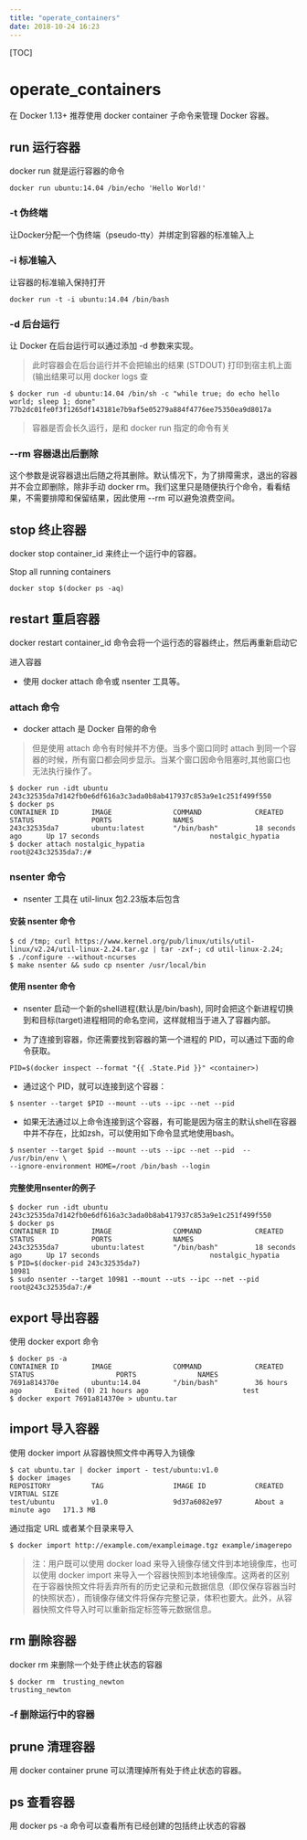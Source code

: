 ```yaml
---
title: "operate_containers"
date: 2018-10-24 16:23
---
```



[TOC]


# operate_containers

在 Docker 1.13+ 推荐使用 docker container 子命令来管理 Docker 容器。

## run 运行容器

docker run 就是运行容器的命令

```
docker run ubuntu:14.04 /bin/echo 'Hello World!'
```



### -t 伪终端

让Docker分配一个伪终端（pseudo-tty）并绑定到容器的标准输入上



### -i 标准输入

让容器的标准输入保持打开

```
docker run -t -i ubuntu:14.04 /bin/bash
```



### -d 后台运行

让 Docker 在后台运行可以通过添加 -d 参数来实现。

> 此时容器会在后台运行并不会把输出的结果 (STDOUT) 打印到宿主机上面(输出结果可以用 docker logs 查

```
$ docker run -d ubuntu:14.04 /bin/sh -c "while true; do echo hello world; sleep 1; done"
77b2dc01fe0f3f1265df143181e7b9af5e05279a884f4776ee75350ea9d8017a
```

> 容器是否会长久运行，是和 docker run 指定的命令有关



### --rm 容器退出后删除

这个参数是说容器退出后随之将其删除。默认情况下，为了排障需求，退出的容器并不会立即删除，除非手动 docker rm。我们这里只是随便执行个命令，看看结果，不需要排障和保留结果，因此使用 --rm 可以避免浪费空间。



## stop 终止容器

docker stop container_id 来终止一个运行中的容器。



Stop all running containers

```
docker stop $(docker ps -aq)
```

## restart 重启容器

docker restart container_id 命令会将一个运行态的容器终止，然后再重新启动它



进入容器

* 使用 docker attach 命令或 nsenter 工具等。

### attach 命令

* docker attach 是 Docker 自带的命令
> 但是使用 attach 命令有时候并不方便。当多个窗口同时 attach 到同一个容器的时候，所有窗口都会同步显示。当某个窗口因命令阻塞时,其他窗口也无法执行操作了。
```
$ docker run -idt ubuntu
243c32535da7d142fb0e6df616a3c3ada0b8ab417937c853a9e1c251f499f550
$ docker ps
CONTAINER ID        IMAGE               COMMAND             CREATED             STATUS              PORTS               NAMES
243c32535da7        ubuntu:latest       "/bin/bash"         18 seconds ago      Up 17 seconds                           nostalgic_hypatia
$ docker attach nostalgic_hypatia
root@243c32535da7:/#
```

### nsenter 命令

* nsenter 工具在 util-linux 包2.23版本后包含

#### 安装 nsenter 命令

```
$ cd /tmp; curl https://www.kernel.org/pub/linux/utils/util-linux/v2.24/util-linux-2.24.tar.gz | tar -zxf-; cd util-linux-2.24;
$ ./configure --without-ncurses
$ make nsenter && sudo cp nsenter /usr/local/bin
```

#### 使用 nsenter 命令

* nsenter 启动一个新的shell进程(默认是/bin/bash), 同时会把这个新进程切换到和目标(target)进程相同的命名空间，这样就相当于进入了容器内部。

* 为了连接到容器，你还需要找到容器的第一个进程的 PID，可以通过下面的命令获取。

```
PID=$(docker inspect --format "{{ .State.Pid }}" <container>)
```

* 通过这个 PID，就可以连接到这个容器：

```
$ nsenter --target $PID --mount --uts --ipc --net --pid
```

* 如果无法通过以上命令连接到这个容器，有可能是因为宿主的默认shell在容器中并不存在，比如zsh，可以使用如下命令显式地使用bash。

```
$ nsenter --target $pid --mount --uts --ipc --net --pid  -- /usr/bin/env \
--ignore-environment HOME=/root /bin/bash --login
```


#### 完整使用nsenter的例子

```
$ docker run -idt ubuntu
243c32535da7d142fb0e6df616a3c3ada0b8ab417937c853a9e1c251f499f550
$ docker ps
CONTAINER ID        IMAGE               COMMAND             CREATED             STATUS              PORTS               NAMES
243c32535da7        ubuntu:latest       "/bin/bash"         18 seconds ago      Up 17 seconds                           nostalgic_hypatia
$ PID=$(docker-pid 243c32535da7)
10981
$ sudo nsenter --target 10981 --mount --uts --ipc --net --pid
root@243c32535da7:/#
```



## export 导出容器

使用 docker export 命令

```
$ docker ps -a
CONTAINER ID        IMAGE               COMMAND             CREATED             STATUS                    PORTS               NAMES
7691a814370e        ubuntu:14.04        "/bin/bash"         36 hours ago        Exited (0) 21 hours ago                       test
$ docker export 7691a814370e > ubuntu.tar
```



## import 导入容器

使用 docker import 从容器快照文件中再导入为镜像

```
$ cat ubuntu.tar | docker import - test/ubuntu:v1.0
$ docker images
REPOSITORY          TAG                 IMAGE ID            CREATED              VIRTUAL SIZE
test/ubuntu         v1.0                9d37a6082e97        About a minute ago   171.3 MB
```

通过指定 URL 或者某个目录来导入

```
$ docker import http://example.com/exampleimage.tgz example/imagerepo
```

> 注：用户既可以使用 docker load 来导入镜像存储文件到本地镜像库，也可以使用 docker import 来导入一个容器快照到本地镜像库。这两者的区别在于容器快照文件将丢弃所有的历史记录和元数据信息（即仅保存容器当时的快照状态），而镜像存储文件将保存完整记录，体积也要大。此外，从容器快照文件导入时可以重新指定标签等元数据信息。



## rm 删除容器

docker rm 来删除一个处于终止状态的容器

```
$ docker rm  trusting_newton
trusting_newton
```



### -f 删除运行中的容器



## prune 清理容器

用 docker container prune 可以清理掉所有处于终止状态的容器。



## ps 查看容器

用 docker ps -a 命令可以查看所有已经创建的包括终止状态的容器